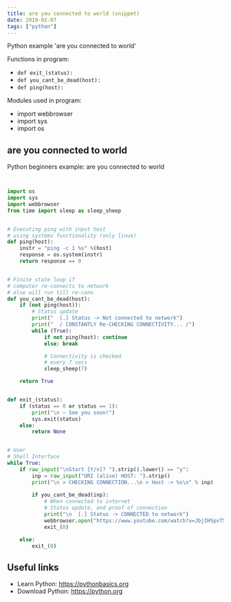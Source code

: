 ```yaml
---
title: are you connected to world (snippet)
date: 2019-02-07
tags: ["python"]
---
```

Python example 'are you connected to world'

Functions in program: 
* `def exit_(status):`
* `def you_cant_be_dead(host):`
* `def ping(host):`

Modules used in program: 
* import webbrowser
* import sys
* import os

## are you connected to world

Python beginners example: are you connected to world

```python


import os
import sys
import webbrowser
from time import sleep as sleep_sheep 


# Executing ping with input host
# using systems functionality (only linux)
def ping(host):
	instr = "ping -c 1 %s" %(host) 
	response = os.system(instr)
	return response == 0


# Finite state loop if 
# computer re-connects to network
# else will run till re-conn
def you_cant_be_dead(host):
	if (not ping(host)):
		# Status update
		print("  [.] Status -> Not connected to network")
		print("  / CONSTANTLY Re-CHECKING CONNECTIVITY... /")
		while (True):
			if not ping(host): continue
			else: break

			# Connectivity is checked 
			# every 7 secs
			sleep_sheep(7)

	return True


def exit_(status):
	if (status == 0 or status == 1):
		print("\n ~ See you soon!")
		sys.exit(status)
	else:
		return None


# User 
# Shell Interface
while True:
	if raw_input("\nStart [Y/n]? ").strip().lower() == "y":
		inp = raw_input("URI (alive) HOST: ").strip()
		print("\n > CHECKING CONNECTION...\n > Host -> %s\n" % inp)
		
		if you_cant_be_dead(inp):
			# When connected to internet
			# Status update, and proof of connection
			print("\n  [.] Status -> CONNECTED to network")
			webbrowser.open("https://www.youtube.com/watch?v=JbjIH5pvT5A")
			exit_(0)

	else:
		exit_(0)


```

## Useful links

- Learn Python: https://pythonbasics.org
- Download Python: https://python.org
